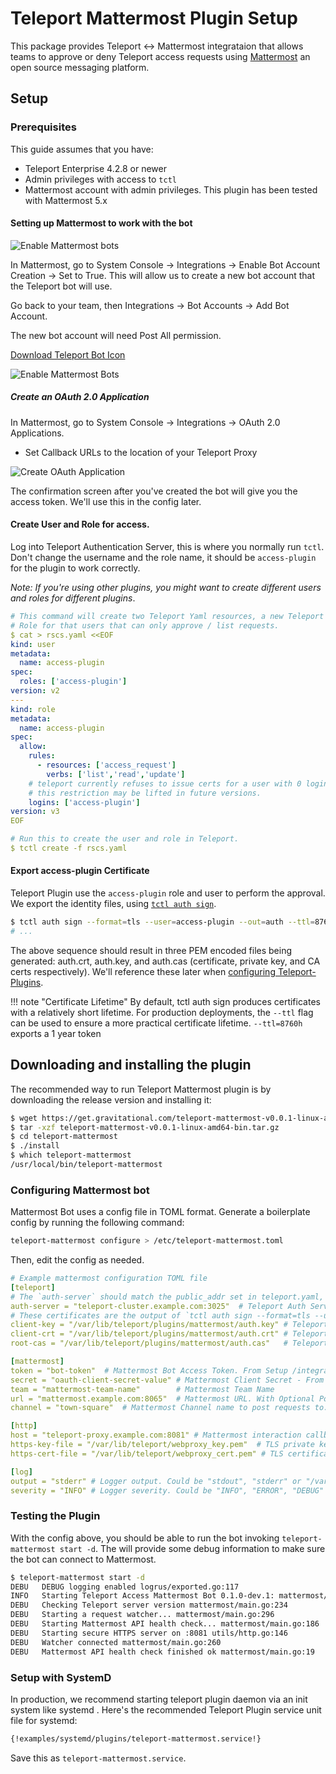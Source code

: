 # Teleport Mattermost Plugin Setup

This package provides Teleport ↔ Mattermost integrataion that allows teams to approve or deny Teleport access requests using [Mattermost](https://mattermost.com/) an open source 
messaging platform. 

## Setup

### Prerequisites

This guide assumes that you have: 

* Teleport Enterprise 4.2.8 or newer
* Admin privileges with access to `tctl`
* Mattermost account with admin privileges. This plugin has been tested with Mattermost 5.x 

#### Setting up Mattermost to work with the bot

![Enable Mattermost bots](/img/enterprise/plugins/mattermost/mattermost_admin_console_integrations_bot_accounts.png)

In Mattermost, go to System Console → Integrations → Enable Bot Account Creation → Set to True.
This will allow us to create a new bot account that the Teleport bot will use.

Go back to your team, then Integrations → Bot Accounts → Add Bot Account.

The new bot account will need Post All permission. 

<a href="/img/enterprise/plugins/teleport_bot@2x.png" download>Download Teleport Bot Icon</a>


![Enable Mattermost Bots](/img/enterprise/plugins/mattermost/mattermost_bot.png)

##### Create an OAuth 2.0 Application

In Mattermost, go to System Console → Integrations → OAuth 2.0 Applications. 
- Set Callback URLs to the location of your Teleport Proxy

![Create OAuth Application](/img/enterprise/plugins/mattermost/mattermost_OAuth_token.png)

The confirmation screen after you've created the bot will give you the access token.
We'll use this in the config later.

#### Create User and Role for access. 
Log into Teleport Authentication Server, this is where you normally run `tctl`. Don't change the username and the role name, it should be `access-plugin` for the plugin to work correctly.

_Note: If you're using other plugins, you might want to create different users and roles for different plugins_.

```yaml
# This command will create two Teleport Yaml resources, a new Teleport user and a 
# Role for that users that can only approve / list requests. 
$ cat > rscs.yaml <<EOF
kind: user
metadata:
  name: access-plugin
spec:
  roles: ['access-plugin']
version: v2
---
kind: role
metadata:
  name: access-plugin
spec:
  allow:
    rules:
      - resources: ['access_request']
        verbs: ['list','read','update']
    # teleport currently refuses to issue certs for a user with 0 logins,
    # this restriction may be lifted in future versions.
    logins: ['access-plugin']
version: v3
EOF

# Run this to create the user and role in Teleport. 
$ tctl create -f rscs.yaml
```

#### Export access-plugin Certificate
Teleport Plugin use the `access-plugin` role and user to perform the approval. We export the identity files, using [`tctl auth sign`](https://gravitational.com/teleport/docs/cli-docs/#tctl-auth-sign).

```bash
$ tctl auth sign --format=tls --user=access-plugin --out=auth --ttl=8760h
# ...
```

The above sequence should result in three PEM encoded files being generated: auth.crt, auth.key, and auth.cas (certificate, private key, and CA certs respectively).  We'll reference these later when [configuring Teleport-Plugins](#configuration-file).

!!! note "Certificate Lifetime"
     By default, tctl auth sign produces certificates with a relatively short lifetime. For production deployments, the `--ttl` flag can be used to ensure a more practical certificate lifetime. `--ttl=8760h` exports a 1 year token

## Downloading and installing the plugin

The recommended way to run Teleport Mattermost plugin is by downloading the release version and installing it: 

```bash
$ wget https://get.gravitational.com/teleport-mattermost-v0.0.1-linux-amd64-bin.tar.gz
$ tar -xzf teleport-mattermost-v0.0.1-linux-amd64-bin.tar.gz
$ cd teleport-mattermost
$ ./install
$ which teleport-mattermost
/usr/local/bin/teleport-mattermost
```

### Configuring Mattermost bot

Mattermost Bot uses a config file in TOML format. Generate a boilerplate config by 
running the following command: 

```bash
teleport-mattermost configure > /etc/teleport-mattermost.toml
```

Then, edit the config as needed.

```yaml
# Example mattermost configuration TOML file
[teleport]
# The `auth-server` should match the public_addr set in teleport.yaml, auth: public_addr:
auth-server = "teleport-cluster.example.com:3025"  # Teleport Auth Server GRPC API address
# These certificates are the output of `tctl auth sign --format=tls --user=access-plugin --out=auth --ttl=8760h`
client-key = "/var/lib/teleport/plugins/mattermost/auth.key" # Teleport GRPC client secret key
client-crt = "/var/lib/teleport/plugins/mattermost/auth.crt" # Teleport GRPC client certificate
root-cas = "/var/lib/teleport/plugins/mattermost/auth.cas"   # Teleport cluster CA certs

[mattermost]
token = "bot-token"  # Mattermost Bot Access Token. From Setup /integrations/bots. Not Token ID
secret = "oauth-client-secret-value" # Mattermost Client Secret - From an OAuth 2.0 App
team = "mattermost-team-name"        # Mattermost Team Name
url = "mattermost.example.com:8065"  # Mattermost URL. With Optional Port. 
channel = "town-square"  # Mattermost Channel name to post requests to. 

[http]        
host = "teleport-proxy.example.com:8081" # Mattermost interaction callback listener
https-key-file = "/var/lib/teleport/webproxy_key.pem"  # TLS private key
https-cert-file = "/var/lib/teleport/webproxy_cert.pem" # TLS certificate

[log]
output = "stderr" # Logger output. Could be "stdout", "stderr" or "/var/lib/teleport/mattermost.log"
severity = "INFO" # Logger severity. Could be "INFO", "ERROR", "DEBUG" or "WARN".
```

### Testing the Plugin

With the config above, you should be able to run the bot invoking 
`teleport-mattermost start -d`. The will provide some debug information to make sure
the bot can connect to Mattermost. 

```bash
$ teleport-mattermost start -d
DEBU   DEBUG logging enabled logrus/exported.go:117
INFO   Starting Teleport Access Mattermost Bot 0.1.0-dev.1: mattermost/main.go:140
DEBU   Checking Teleport server version mattermost/main.go:234
DEBU   Starting a request watcher... mattermost/main.go:296
DEBU   Starting Mattermost API health check... mattermost/main.go:186
DEBU   Starting secure HTTPS server on :8081 utils/http.go:146
DEBU   Watcher connected mattermost/main.go:260
DEBU   Mattermost API health check finished ok mattermost/main.go:19
```

### Setup with SystemD
In production, we recommend starting teleport plugin daemon via an init system like systemd . Here's the recommended Teleport Plugin service unit file for systemd: 

```bash
{!examples/systemd/plugins/teleport-mattermost.service!}
```

Save this as `teleport-mattermost.service`. 
